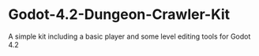 # Godot-4.2-Dungeon-Crawler-Kit
A simple kit including a basic player and some level editing tools for Godot 4.2
